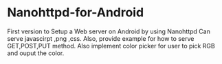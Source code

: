 # Nanohttpd-for-Android
First version to Setup a Web server on Android by using Nanohttpd
Can serve javascirpt ,png ,css.
Also, provide example for how to serve GET,POST,PUT method.
Also implement color picker for user to pick RGB and ouput the color.

